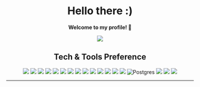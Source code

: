 <h1 align="center">Hello there :) </h1>
<p align="center"><b>Welcome to my profile! 🚀</b></p>


<p align="center">
  <a href="hhttps://www.linkedin.com/in/bernardo-rizzatti-6382ab1a6/">
    <img src="https://img.shields.io/badge/LinkedIn-blue?style=flat&logo=linkedin&labelColor=blue">
  </a>
</p>

<h2 align="center">Tech & Tools Preference</h2>

<p align="center">
  <img src = "https://img.shields.io/badge/HTML5-E34F26?style=for-the-badge&logo=html5&logoColor=white">
  <img src = "https://img.shields.io/badge/CSS3-1572B6?style=for-the-badge&logo=css3&logoColor=white">
  <img src = "https://img.shields.io/badge/JavaScript-F7DF1E?style=for-the-badge&logo=javascript&logoColor=black">
  <img src = "https://img.shields.io/badge/Node.js-43853D?style=for-the-badge&logo=node.js&logoColor=white">
  <img src = "https://img.shields.io/badge/npm-CB3837?style=for-the-badge&logo=npm&logoColor=white">
  <img src = "https://img.shields.io/badge/Yarn-2C8EBB?style=for-the-badge&logo=yarn&logoColor=white">
  <img src = "https://img.shields.io/badge/Express.js-000000?style=for-the-badge&logo=express&logoColor=white">
  <img src = "https://img.shields.io/badge/TypeScript-007ACC?style=for-the-badge&logo=typescript&logoColor=white">
  <img src = "https://img.shields.io/badge/PHP-777BB4?style=for-the-badge&logo=php&logoColor=white">
  <img src = "https://img.shields.io/badge/React-20232A?style=for-the-badge&logo=react&logoColor=61DAFB">
  <img src = "https://img.shields.io/badge/Bootstrap-563D7C?style=for-the-badge&logo=bootstrap&logoColor=white">
  <img src = "https://img.shields.io/badge/styled--components-DB7093?style=for-the-badge&logo=styled-components&logoColor=white">
  <img src = "https://img.shields.io/badge/React_Router-CA4245?style=for-the-badge&logo=react-router&logoColor=white">
  <img src = "https://img.shields.io/badge/MySQL-00000F?style=for-the-badge&logo=mysql&logoColor=white">
  <img alt="Postgres" src ="https://img.shields.io/badge/postgres-%23316192.svg?style=for-the-badge&logo=postgresql&logoColor=white"/>
  <img src = "https://img.shields.io/badge/SQLite-07405E?style=for-the-badge&logo=sqlite&logoColor=white">
  <img src = "https://img.shields.io/badge/Visual_Studio_2019-5C2D91?style=for-the-badge&logo=visual%20studio&logoColor=white">
  <img src = "https://img.shields.io/badge/Git-F05032?style=for-the-badge&logo=git&logoColor=white">
 </p>
 
---
  

